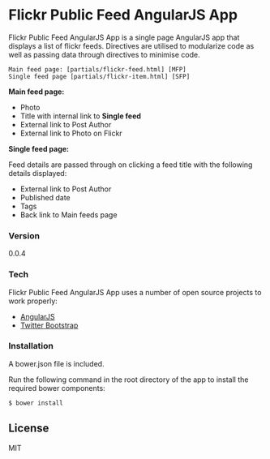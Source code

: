# Flickr Public Feed AngularJS App

Flickr Public Feed AngularJS App is a single page AngularJS app that displays a list of flickr feeds. Directives are utilised to modularize code as well as passing data through directives to minimise code.

	Main feed page: [partials/flickr-feed.html] [MFP]
	Single feed page [partials/flickr-item.html] [SFP]


**Main feed page:**

  - Photo
  - Title with internal link to **Single feed**
  - External link to Post Author
  - External link to Photo on Flickr 


**Single feed page:**

Feed details are passed through on clicking a feed title with the following details displayed:

  - External link to Post Author
  - Published date
  - Tags
  - Back link to Main feeds page




### Version
0.0.4

### Tech

Flickr Public Feed AngularJS App uses a number of open source projects to work properly:

* [AngularJS]
* [Twitter Bootstrap]


### Installation

A bower.json file is included.

Run the following command in the root directory of the app to install the required bower components:

```sh
$ bower install
```

License
----

MIT

 [AngularJS]: <http://angularjs.org>
 [Twitter Bootstrap]: <http://twitter.github.com/bootstrap/>

 [MFP]: <https://github.com/chrisj-skinner/Flickr-Public-Feed-AngularJS-App/blob/master/partials/flickr-feed.html>
 [SFP]: <https://github.com/chrisj-skinner/Flickr-Public-Feed-AngularJS-App/blob/master/partials/flickr-item.html>
